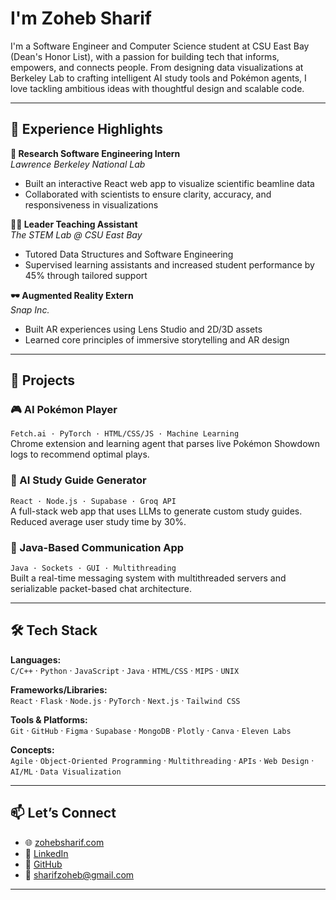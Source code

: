 # I'm Zoheb Sharif

I'm a Software Engineer and Computer Science student at CSU East Bay (Dean's Honor List), with a passion for building tech that informs, empowers, and connects people. From designing data visualizations at Berkeley Lab to crafting intelligent AI study tools and Pokémon agents, I love tackling ambitious ideas with thoughtful design and scalable code.

---

## 💼 Experience Highlights

**🔬 Research Software Engineering Intern**  
*Lawrence Berkeley National Lab*  
- Built an interactive React web app to visualize scientific beamline data  
- Collaborated with scientists to ensure clarity, accuracy, and responsiveness in visualizations

**👨‍🏫 Leader Teaching Assistant**  
*The STEM Lab @ CSU East Bay*  
- Tutored Data Structures and Software Engineering  
- Supervised learning assistants and increased student performance by 45% through tailored support

**🕶️ Augmented Reality Extern**  
*Snap Inc.*  
- Built AR experiences using Lens Studio and 2D/3D assets  
- Learned core principles of immersive storytelling and AR design

---

## 🚀 Projects

### 🎮 AI Pokémon Player  
`Fetch.ai · PyTorch · HTML/CSS/JS · Machine Learning`  
Chrome extension and learning agent that parses live Pokémon Showdown logs to recommend optimal plays.

### 📘 AI Study Guide Generator  
`React · Node.js · Supabase · Groq API`  
A full-stack web app that uses LLMs to generate custom study guides. Reduced average user study time by 30%.

### 💬 Java-Based Communication App  
`Java · Sockets · GUI · Multithreading`  
Built a real-time messaging system with multithreaded servers and serializable packet-based chat architecture.

---

## 🛠️ Tech Stack

**Languages:**  
`C/C++` · `Python` · `JavaScript` · `Java` · `HTML/CSS` · `MIPS` · `UNIX`

**Frameworks/Libraries:**  
`React` · `Flask` · `Node.js` · `PyTorch` · `Next.js` · `Tailwind CSS`

**Tools & Platforms:**  
`Git` · `GitHub` · `Figma` · `Supabase` · `MongoDB` · `Plotly` · `Canva` · `Eleven Labs`

**Concepts:**  
`Agile` · `Object-Oriented Programming` · `Multithreading` · `APIs` · `Web Design` · `AI/ML` · `Data Visualization`

---

## 📫 Let’s Connect

- 🌐 [zohebsharif.com](http://zohebsharif.com)  
- 💼 [LinkedIn](https://linkedin.com/in/zohebsharif)  
- 🧠 [GitHub](https://github.com/zohebsharif)  
- 📧 sharifzoheb@gmail.com

---
